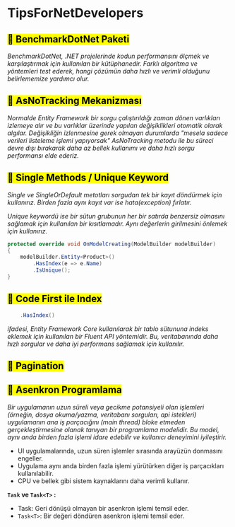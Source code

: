 # TipsForNetDevelopers

## <mark> 📌 BenchmarkDotNet Paketi</mark>

*BenchmarkDotNet, .NET projelerinde kodun performansını ölçmek ve karşılaştırmak için kullanılan bir kütüphanedir. Farklı algoritma ve yöntemleri test ederek, hangi çözümün daha hızlı ve verimli olduğunu belirlememize yardımcı olur.*

## <mark> 📌 AsNoTracking Mekanizması</mark>

*Normalde Entity Framework bir sorgu çalıştırıldığı zaman dönen varlıkları izlemeye alır ve bu varlıklar üzerinde yapılan değişiklikleri otomatik olarak algılar. Değişikliğin izlenmesine gerek olmayan durumlarda "mesela sadece verileri listeleme işlemi yapıyorsak" AsNoTracking metodu ile bu süreci devre dışı bırakarak daha az bellek kullanımı ve daha hızlı sorgu performansı elde ederiz.*

## <mark> 📌 Single Methods / Unique Keyword</mark>

*Single ve SingleOrDefault metotları sorgudan tek bir kayıt döndürmek için kullanırız. Birden fazla aynı kayıt var ise hata(exception) fırlatır.*

*Unique keywordü ise bir sütun grubunun her bir satırda benzersiz olmasını sağlamak için kullanılan bir kısıtlamadır. Aynı değerlerin girilmesini önlemek için kullanırız.*

```csharp
protected override void OnModelCreating(ModelBuilder modelBuilder)
{
    modelBuilder.Entity<Product>()
        .HasIndex(e => e.Name)
        .IsUnique();
}
```
## <mark> 📌 Code First ile Index</mark>

```csharp
    .HasIndex()
```
*ifadesi, Entity Framework Core kullanılarak bir tablo sütununa indeks eklemek için kullanılan bir Fluent API yöntemidir. Bu, veritabanında daha hızlı sorgular ve daha iyi performans sağlamak için kullanılır.*

## <mark> 📌 Pagination </mark>

## <mark> 📌 Asenkron Programlama </mark>

*Bir uygulamanın uzun süreli veya gecikme potansiyeli olan işlemleri (örneğin, dosya okuma/yazma, veritabanı sorguları, api istekleri) uygulamanın ana iş parçacığını (main thread) bloke etmeden gerçekleştirmesine olanak tanıyan bir programlama modelidir. Bu model, aynı anda birden fazla işlemi idare edebilir ve kullanıcı deneyimini iyileştirir.*
- UI uygulamalarında, uzun süren işlemler sırasında arayüzün donmasını engeller.
- Uygulama aynı anda birden fazla işlemi yürütürken diğer iş parçacıkları kullanılabilir.
- CPU ve bellek gibi sistem kaynaklarını daha verimli kullanır.
  
**`Task` ve `Task<T>` :**

* Task: Geri dönüşü olmayan bir asenkron işlemi temsil eder.
* `Task<T>`: Bir değeri döndüren asenkron işlemi temsil eder.

